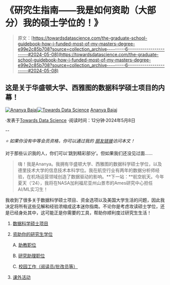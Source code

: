 # 《研究生指南——我是如何资助（大部分）我的硕士学位的！》

> 原文：[https://towardsdatascience.com/the-graduate-school-guidebook-how-i-funded-most-of-my-masters-degree-e99e2c85b708?source=collection_archive---------6-----------------------#2024-05-08](https://towardsdatascience.com/the-graduate-school-guidebook-how-i-funded-most-of-my-masters-degree-e99e2c85b708?source=collection_archive---------6-----------------------#2024-05-08)

## 这是关于华盛顿大学、西雅图的数据科学硕士项目的内幕！

[](https://bajaj-ananya.medium.com/?source=post_page---byline--e99e2c85b708--------------------------------)[![Ananya Bajaj](../Images/fc0ff097ba10fe0f08cd52f5682390f4.png)](https://bajaj-ananya.medium.com/?source=post_page---byline--e99e2c85b708--------------------------------)[](https://towardsdatascience.com/?source=post_page---byline--e99e2c85b708--------------------------------)[![Towards Data Science](../Images/a6ff2676ffcc0c7aad8aaf1d79379785.png)](https://towardsdatascience.com/?source=post_page---byline--e99e2c85b708--------------------------------) [Ananya Bajaj](https://bajaj-ananya.medium.com/?source=post_page---byline--e99e2c85b708--------------------------------)

·发表于[Towards Data Science](https://towardsdatascience.com/?source=post_page---byline--e99e2c85b708--------------------------------) ·阅读时间：12分钟·2024年5月8日

--

*⭐️ 如果你没有中等会员资格，你可以通过我的* [*朋友链接*](/the-graduate-school-guidebook-how-i-funded-most-of-my-masters-degree-e99e2c85b708?sk=e41d885598cdfb24f3c24e1f752f2ef7)*访问本文！*

对于那些认识我的人，你们可以‘跳到精彩部分’。但如果我们还没见过面……

> 嗨！我是Ananya。我拥有华盛顿大学、西雅图的数据科学硕士学位，以及德里技术大学的信息技术本科学位。我在航空行业有两年的数据分析师经验，在机场运营领域创造了数据驱动的影响。**下一站：**航空航天。今年夏天（‘24），我将在NASA加利福尼亚州山景市的Ames研究中心担任AI/ML实习生！

我收到了很多关于数据科学硕士项目、资金选项以及美国大学生活的问题，因此我决定将所有这些见解和经验浓缩成这本迷你指南。不论你是考虑攻读硕士学位，还是已经身处其中，这可能正是你需要的工具，帮助你顺利度过研究生生活！

1.  [数据科学硕士项目](#93ff)

1.  [资助你的研究生学位](#39e6)

    A. [助教职位](#f8bb)

    B. [研究助理职位](#b74e)

    C. [校园工作（阅读员/批改员等）](#5455)

1.  [课外活动](#5b96)
